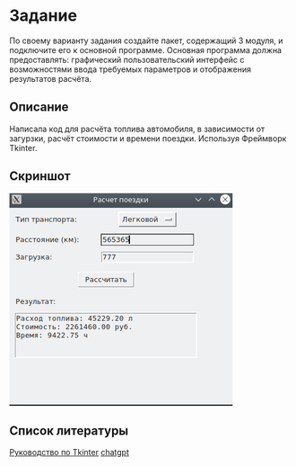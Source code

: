  # Задание
По своему варианту задания создайте пакет, содержащий 3 модуля, и подключите его к основной программе.
Основная программа должна предоставлять:
графический пользовательский интерфейс с возможностями ввода требуемых параметров и отображения результатов расчёта.
## Описание
Написала код для расчёта топлива автомобиля, в зависимости от загурзки, расчёт стоимости и времени поездки. Используя Фреймворк Tkinter.

## Скриншот
![Alt text](image.png)
## Список литературы
[Руководство по Tkinter](https://metanit.com/python/tkinter/)
[chatgpt](https://chatgpt.com/)

